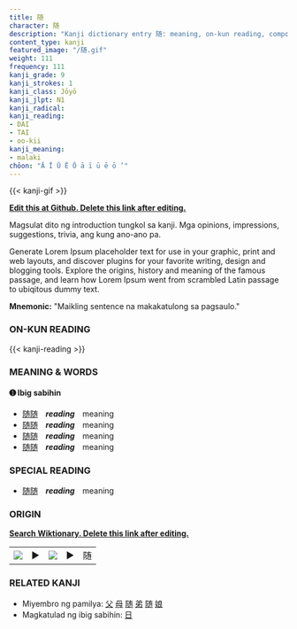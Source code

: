 ```yaml
---
title: 随
character: 随
description: "Kanji dictionary entry 随: meaning, on-kun reading, compounds, origin, related kanji"
content_type: kanji
featured_image: "/随.gif"
weight: 111
frequency: 111
kanji_grade: 9
kanji_strokes: 1
kanji_class: Jōyō
kanji_jlpt: N1
kanji_radical: 
kanji_reading: 
- DAI
- TAI
- oo-kii
kanji_meaning:
- malaki
chōon: "Ā Ī Ū Ē Ō ā ī ū ē ō ’"
---
```

[//]: # (Don't edit the line below. Kanji animated GIF code is automatically generated.)
{{< kanji-gif >}}

[//]: # (Edit below this line.)

**[Edit this at Github. Delete this link after editing.](https://github.com/tim0g/tim/tree/main/content/kanji/随/index.md)**

Magsulat dito ng introduction tungkol sa kanji. Mga opinions, impressions, suggestions, trivia, ang kung ano-ano pa.

Generate Lorem Ipsum placeholder text for use in your graphic, print and web layouts, and discover plugins for your favorite writing, design and blogging tools. Explore the origins, history and meaning of the famous passage, and learn how Lorem Ipsum went from scrambled Latin passage to ubiqitous dummy text.
 
**Mnemonic:** "Maikling sentence na makakatulong sa pagsaulo."

### ON-KUN READING

[//]: # (Don't edit the line below. ON-KUN READING code is automatically generated.)
{{< kanji-reading >}}

### MEANING & WORDS

#### ➊ **Ibig sabihin**
  - [随](../随)[随](../随)　***reading***　meaning
  - [随](../随)[随](../随)　***reading***　meaning
  - [随](../随)[随](../随)　***reading***　meaning
  - [随](../随)[随](../随)　***reading***　meaning

### SPECIAL READING
  - [随](../随)[随](../随)　***reading***　meaning

### ORIGIN

**[Search Wiktionary. Delete this link after editing.](https://wiktionary.org/wiki/随)**
<table class="kanji-table"><tr><td>
<img src="60px-随-bronze.svg.png">
</td><td>▶</td><td>
<img src="60px-随-oracle.svg.png">
</td><td>▶</td>
<td class="kanji-origin">随</td>
</tr></table>

### RELATED KANJI
- Miyembro ng pamilya: [父](../父) [母](../母) [随](../随) [弟](../弟) [随](../随) [娘](../娘)
- Magkatulad ng ibig sabihin: [日](../日)
